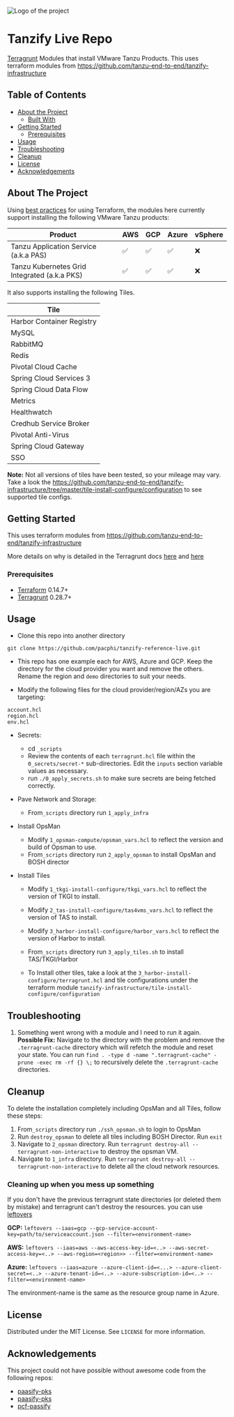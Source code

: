 ![Logo of the project](images/logo.png)

# Tanzify Live Repo

 [Terragrunt](https://terragrunt.gruntwork.io) Modules that install VMware Tanzu Products. This uses terraform modules from  https://github.com/tanzu-end-to-end/tanzify-infrastructure
 
<!-- TABLE OF CONTENTS -->
## Table of Contents

* [About the Project](#about-the-project)
  * [Built With](#built-with)
* [Getting Started](#getting-started)
  * [Prerequisites](#prerequisites)
* [Usage](#usage)
* [Troubleshooting](#troubleshooting)
* [Cleanup](#cleanup)
* [License](#license)
* [Acknowledgements](#acknowledgements)



<!-- ABOUT THE PROJECT -->
## About The Project
Using [best practices](https://terragrunt.gruntwork.io/docs/getting-started/quick-start/#promote-immutable-versioned-terraform-modules-across-environments) for using Terraform,
the modules here currently support installing the following VMware Tanzu products:

| Product | AWS | GCP | Azure | vSphere |
|----|-----|-----|-----|-----|
| Tanzu Application Service (a.k.a PAS) | :white_check_mark: | :white_check_mark: | :white_check_mark: | :x: |
| Tanzu Kubernetes Grid Integrated (a.k.a PKS) | :white_check_mark: | :white_check_mark: | :white_check_mark: | :x: |

It also supports installing the following Tiles. 

| Tile | 
|------|
| Harbor Container Registry
| MySQL  |
| RabbitMQ  |
| Redis  |
| Pivotal Cloud Cache |
| Spring Cloud Services 3 |
| Spring Cloud Data Flow  |
| Metrics  |
| Healthwatch  |
| Credhub Service Broker  |
| Pivotal Anti-Virus  |
| Spring Cloud Gateway  |
| SSO |

**Note:** Not all versions of tiles have been tested, so your mileage may vary. Take a look the https://github.com/tanzu-end-to-end/tanzify-infrastructure/tree/master/tile-install-configure/configuration to see supported tile configs.
 

<!-- GETTING STARTED -->
## Getting Started

This uses terraform modules from https://github.com/tanzu-end-to-end/tanzify-infrastructure

More details on why is detailed in the Terragrunt docs [here](https://terragrunt.gruntwork.io/docs/getting-started/quick-start/#promote-immutable-versioned-terraform-modules-across-environments) 
and [here](https://blog.gruntwork.io/5-lessons-learned-from-writing-over-300-000-lines-of-infrastructure-code-36ba7fadeac1)

### Prerequisites
- [Terraform](https://www.terraform.io/downloads.html) 0.14.7+
- [Terragrunt](https://terragrunt.gruntwork.io/docs/getting-started/install/#install-terragrunt) 0.28.7+


<!-- USAGE EXAMPLES -->
## Usage


* Clone this repo into another directory
```
git clone https://github.com/pacphi/tanzify-reference-live.git
```
*  This repo has one example each for AWS, Azure and GCP. Keep the directory for the cloud provider you want and remove the others.
Rename the region and `demo` directories to suit your needs.

* Modify the following files for the cloud provider/region/AZs you are targeting:

```
account.hcl
region.hcl
env.hcl
```

* Secrets:
    - cd `_scripts`
    - Review the contents of each `terragrunt.hcl` file within the `0_secrets/secret-*` sub-directories.  Edit the `inputs` section variable values as necessary.
    - run `./0_apply_secrets.sh` to make sure secrets are being fetched correctly.

* Pave Network and Storage:
  -  From`_scripts` directory run `1_apply_infra`

* Install OpsMan
  - Modify `1_opsman-compute/opsman_vars.hcl` to reflect the version and build of Opsman to use.
  - From`_scripts` directory run `2_apply_opsman` to install OpsMan and BOSH director
  
* Install Tiles
  - Modify `1_tkgi-install-configure/tkgi_vars.hcl` to reflect the version of TKGI to install.
  - Modify `2_tas-install-configure/tas4vms_vars.hcl` to reflect the version of TAS to install.
  - Modify `3_harbor-install-configure/harbor_vars.hcl` to reflect the version of Harbor to install.
  - From`_scripts` directory run `3_apply_tiles.sh` to install TAS/TKGI/Harbor
  
  - To Install other tiles, take a look at the `3_harbor-install-configure/terragrunt.hcl` and tile configurations under the terraform module `tanzify-infrastructure/tile-install-configure/configuration`

## Troubleshooting

1. Something went wrong with a module and I need to run it again. 
**Possible Fix:** Navigate to the directory with the problem and remove the `.terragrunt-cache` directory which will refetch the module and reset your state. 
  You can run `find . -type d -name ".terragrunt-cache" -prune -exec rm -rf {} \;` to recursively delete the `.terragrunt-cache` directories. 

## Cleanup

To delete the installation completely including OpsMan and all Tiles, follow these steps:
1. From`_scripts` directory run `./ssh_opsman.sh` to login to OpsMan
2. Run `destroy_opsman` to delete all tiles including BOSH Director. Run `exit` 
3. Navigate to `2_opsman` directory. Run `terragrunt destroy-all --terragrunt-non-interactive` to destroy the opsman VM.
4. Navigate to `1_infra` directory. Run `terragrunt destroy-all --terragrunt-non-interactive` to delete all the cloud network resources.

### Cleaning up when you mess up something
If you don't have the previous terragrunt state directories (or deleted them by mistake) and terragrunt can't destroy the resources. you can use [leftovers](https://github.com/genevieve/leftovers)

**GCP:**
`leftovers --iaas=gcp --gcp-service-account-key=path/to/serviceaccount.json --filter=<environment-name>`

**AWS:**
`leftovers --iaas=aws --aws-access-key-id=<..> --aws-secret-access-key=<..> --aws-region=<region>> --filter=<environment-name>`

**Azure:**
`leftovers --iaas=azure --azure-client-id=<...> --azure-client-secret=<..> --azure-tenant-id=<..> --azure-subscription-id=<..> --filter=<environment-name>`

The environment-name is the same as the resource group name in Azure.

<!-- LICENSE -->
## License

Distributed under the MIT License. See `LICENSE` for more information. 

<!-- ACKNOWLEDGEMENTS -->
## Acknowledgements
This project could not have possible without awesome code from the following repos:

* [paasify-pks](https://github.com/niallthomson/paasify-pks)
* [paasify-pks](https://github.com/niallthomson/paasify-core)
* [pcf-passify](https://github.com/nthomson-pivotal/pcf-paasify)



